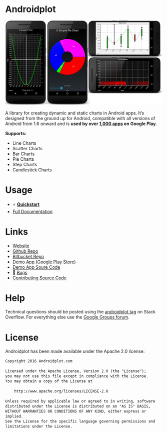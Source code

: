 # Androidplot

![image](docs/images/preview.png)

A library for creating dynamic and static charts in Android apps. It’s designed from the ground up for Android, 
compatible with all versions of Android from 1.6 onward and is **used by over 
[1,000 apps](http://www.appbrain.com/stats/libraries/details/androidplot/androidplot) on Google Play**.

**Supports:**

* Line Charts
* Scatter Charts
* Bar Charts
* Pie Charts
* Step Charts
* Candlestick Charts

# Usage

* :star: **[Quickstart](docs/quickstart.md)** 
* [Full Documentation](docs/index.md)

# Links

* [Website](http://androidplot.com)
* [Github Repo](https://github.com/halfhp/androidplot)
* [Bitbucket Repo](https://bitbucket.org/androidplot/androidplot)
* [Demo App (Google Play Store)](https://play.google.com/store/apps/details?id=com.androidplot.demos&hl=en)
* [Demo App Soure Code](https://bitbucket.org/androidplot/androidplot/src/1538c5dfa56aed0d2cfdcbc7cdc6173e605543cd/demoapp/?at=master)
* :ant: [Bugs](https://github.com/halfhp/androidplot/issues)
* [Contributing Source Code](http://androidplot.com/docs/working-with-androidplot-source/)

# Help
Technical questions should be posted using the [androidplot tag](http://stackoverflow.com/questions/tagged/androidplot) on Stack Overflow.  For everything else use the [Google Groups forum](https://groups.google.com/d/forum/androidplot).

# License
Androidplot has been made available under the Apache 2.0 license:

    Copyright 2016 Androidplot.com

    Licensed under the Apache License, Version 2.0 (the "License");
    you may not use this file except in compliance with the License.
    You may obtain a copy of the License at

        http://www.apache.org/licenses/LICENSE-2.0

    Unless required by applicable law or agreed to in writing, software
    distributed under the License is distributed on an "AS IS" BASIS,
    WITHOUT WARRANTIES OR CONDITIONS OF ANY KIND, either express or implied.
    See the License for the specific language governing permissions and
    limitations under the License.
